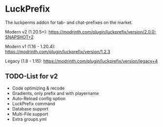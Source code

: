 # LuckPrefix

The luckperms addon for tab- and chat-prefixes on the market.

Modern v2 (1.20.5+): https://modrinth.com/plugin/luckprefix/version/2.0.0-SNAPSHOT+2

Modern v1 (1.16 - 1.20.4): https://modrinth.com/plugin/luckprefix/version/1.2.3

Legacy (1.8 - 1.15): https://modrinth.com/plugin/luckprefix/version/legacy+4

## TODO-List for v2

- Code optimizing & recode
- Gradients, only prefix and with playername
- Auto-Reload config option
- LuckPrefix command
- Database support
- Multi-File support
- Extra groups.yml
